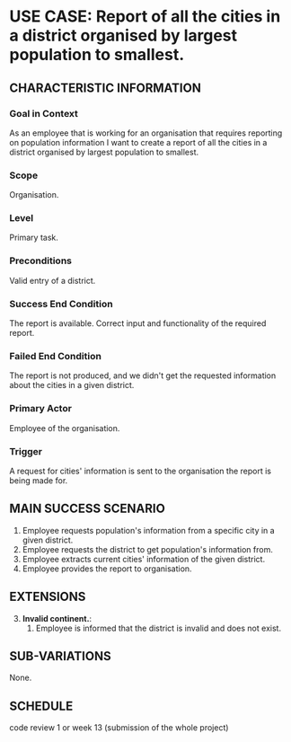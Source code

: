 # USE CASE:  Report of all the cities in a district organised by largest population to smallest.

## CHARACTERISTIC INFORMATION

### Goal in Context

As an employee that is working for an organisation that requires reporting on population information I want to create a report of all the cities in a district organised by largest population to smallest.

### Scope

Organisation.

### Level

Primary task.

### Preconditions

Valid entry of a district.

### Success End Condition

The report is available. Correct input and functionality of the required report.

### Failed End Condition

The report is not produced, and we didn't get the requested information about the cities in a given district.

### Primary Actor

Employee of the organisation.

### Trigger

A request for cities' information is sent to the organisation the report is being made for.

## MAIN SUCCESS SCENARIO

1. Employee requests population's information from a specific city in a given district.
2. Employee requests the district to get population's information from.
3. Employee extracts current cities' information of the given district.
4. Employee provides the report to organisation.

## EXTENSIONS

3. **Invalid continent.**:
    1. Employee is informed that the district is invalid and does not exist.

## SUB-VARIATIONS

None.

## SCHEDULE

code review 1 or week 13 (submission of the whole project)